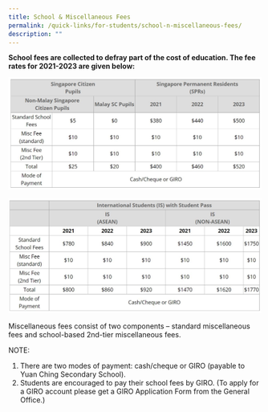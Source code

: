 ```yaml
---
title: School & Miscellaneous Fees
permalink: /quick-links/for-students/school-n-miscellaneous-fees/
description: ""
---
```




**School fees are collected to defray part of the cost of education. The fee rates for 2021-2023 are given below:**

![](/images/School%20fees%201.jpg)

![](/images/School%20fees%202.jpg)

Miscellaneous fees consist of two components – standard miscellaneous fees and school-based 2nd-tier miscellaneous fees.  
  
NOTE:

1.  There are two modes of payment: cash/cheque or GIRO (payable to Yuan Ching Secondary School).
2.  Students are encouraged to pay their school fees by GIRO. (To apply for a GIRO account please get a GIRO Application Form from the General Office.)